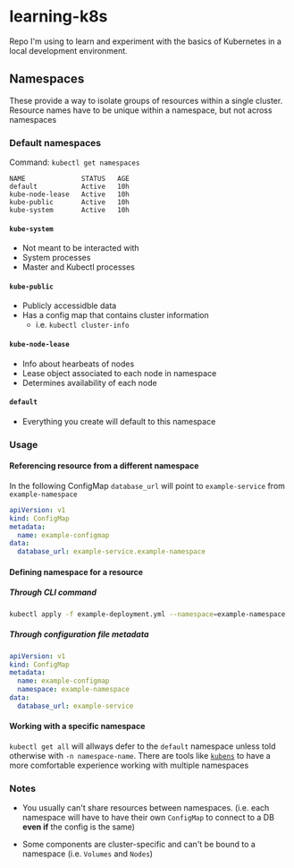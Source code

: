 # learning-k8s

Repo I'm using to learn and experiment with the basics of Kubernetes in a local development environment.

## Namespaces

These provide a way to isolate groups of resources within a single cluster.
Resource names have to be unique within a namespace, but not across namespaces

### Default namespaces
Command: `kubectl get namespaces`

```logs
NAME              STATUS   AGE
default           Active   10h
kube-node-lease   Active   10h
kube-public       Active   10h
kube-system       Active   10h
```

#### `kube-system`
* Not meant to be interacted with
* System processes
* Master and Kubectl processes

#### `kube-public`
* Publicly accessidble data
* Has a config map that contains cluster information
    * i.e. `kubectl cluster-info`

#### `kube-node-lease`
* Info about hearbeats of nodes
* Lease object associated to each node in namespace
* Determines availability of each node

#### `default`
* Everything you create will default to this namespace

### Usage

#### Referencing resource from a different namespace

In the following ConfigMap `database_url` will point to `example-service` from `example-namespace`

```yml
apiVersion: v1
kind: ConfigMap
metadata:
  name: example-configmap
data:
  database_url: example-service.example-namespace
```

#### Defining namespace for a resource

##### Through CLI command
```sh
kubectl apply -f example-deployment.yml --namespace=example-namespace
``` 

##### Through configuration file metadata
```yml
apiVersion: v1
kind: ConfigMap
metadata:
  name: example-configmap
  namespace: example-namespace
data:
  database_url: example-service
```

#### Working with a specific namespace
`kubectl get all` will allways defer to the `default` namespace unless told otherwise with `-n namespace-name`.
There are tools like [`kubens`](https://github.com/ahmetb/kubectx) to have a more comfortable experience working with multiple namespaces

### Notes

* You usually can't share resources between namespaces. (i.e. each namespace will have to have their own `ConfigMap` to connect to a DB **even if** the config is the same)

* Some components are cluster-specific and can't be bound to a namespace (i.e. `Volumes` and `Nodes`)
